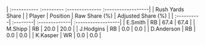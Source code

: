 | :----------- :--------- :-------------- :------------------|
|                      Rush Yards Share                      |
| Player     | Position | Raw Share (%) | Adjusted Share (%) |
| :----------| :--------| :-------------| :------------------|
| E.Smith    | RB       | 67.4          | 67.4               |
| M.Shipp    | RB       | 20.0          | 20.0               |
| J.Hodgins  | RB       | 0.0           | 0.0                |
| D.Anderson | RB       | 0.0           | 0.0                |
| K.Kasper   | WR       | 0.0           | 0.0                |